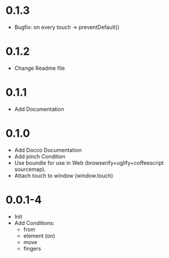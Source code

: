 # 0.1.3
* Bugfix: on every touch -> preventDefault()

# 0.1.2
* Change Readme file

# 0.1.1
* Add Documentation

# 0.1.0
* Add Docco Documentation
* Add pinch Condition
* Use boundle for use in Web (browserify+uglify+coffeescript sourcemap).
* Attach touch to window (window.touch)

# 0.0.1-4
* Init
* Add Conditions:
  * from
  * element (on)
  * move
  * fingers

